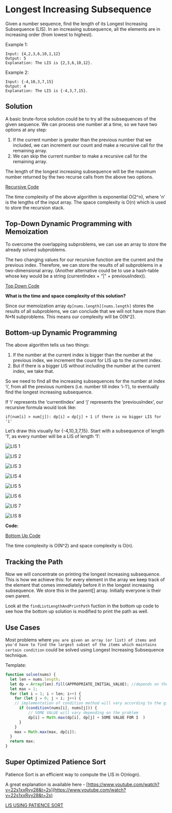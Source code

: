 # Longest Increasing Subsequence

Given a number sequence, find the length of its Longest Increasing Subsequence \(LIS\). In an increasing subsequence, all the elements are in increasing order \(from lowest to highest\).

Example 1:

```text
Input: {4,2,3,6,10,1,12}
Output: 5
Explanation: The LIS is {2,3,6,10,12}.
```

Example 2:

```text
Input: {-4,10,3,7,15}
Output: 4
Explanation: The LIS is {-4,3,7,15}.
```

## Solution

A basic brute-force solution could be to try all the subsequences of the given sequence. We can process one number at a time, so we have two options at any step:

1. If the current number is greater than the previous number that we included, we can increment our count and make a recursive call for the remaining array.
2. We can skip the current number to make a recursive call for the remaining array.

The length of the longest increasing subsequence will be the maximum number returned by the two recurse calls from the above two options.

[Recursive Code](https://github.com/vedantb/DP-Interviews/tree/746642c4896349114c442abf9ed439d6490a8193/Longest-Increasing-Subsequence/lis-recursive.js)

The time complexity of the above algorithm is exponential O\(2^n\), where 'n' is the lengths of the input array. The space complexity is O\(n\) which is used to store the recursion stack.

## Top-Down Dynamic Programming with Memoization

To overcome the overlapping subproblems, we can use an array to store the already solved subproblems.

The two changing values for our recursive function are the current and the previous index. Therefore, we can store the results of all subproblems in a two-dimensional array. \(Another alternative could be to use a hash-table whose key would be a string \(currentIndex + “\|” + previousIndex\)\).

[Top Down Code](https://github.com/vedantb/DP-Interviews/tree/746642c4896349114c442abf9ed439d6490a8193/Longest-Increasing-Subsequence/lis-top-down.js)

**What is the time and space complexity of this solution?**

Since our memoization array `dp[nums.length][nums.length]` stores the results of all subproblems, we can conclude that we will not have more than N\*N subproblems. This means our complexity will be O\(N^2\).

## Bottom-up Dynamic Programming

The above algorithm tells us two things:

1. If the number at the current index is bigger than the number at the previous index, we increment the count for LIS up to the current index.
2. But if there is a bigger LIS without including the number at the current index, we take that.

So we need to find all the increasing subsequences for the number at index ‘i’, from all the previous numbers \(i.e. number till index ‘i-1’\), to eventually find the longest increasing subsequence.

If ‘i’ represents the ‘currentIndex’ and ‘j’ represents the ‘previousIndex’, our recursive formula would look like:

`if(num[i] > num[j]): dp[i] = dp[j] + 1 if there is no bigger LIS for 'i'`

Let’s draw this visually for {-4,10,3,7,15}. Start with a subsequence of length ‘1’, as every number will be a LIS of length ‘1’:

![LIS 1](../.gitbook/assets/lis1.png)

![LIS 2](../.gitbook/assets/lis2.png)

![LIS 3](../.gitbook/assets/lis3.png)

![LIS 4](../.gitbook/assets/lis4.png)

![LIS 5](../.gitbook/assets/lis5.png)

![LIS 6](../.gitbook/assets/lis6.png)

![LIS 7](../.gitbook/assets/lis7.png)

![LIS 8](../.gitbook/assets/lis8.png)

**Code:**

[Bottom Up Code](https://github.com/vedantb/DP-Interviews/tree/746642c4896349114c442abf9ed439d6490a8193/Longest-Increasing-Subsequence/lis-bottom-up.js)

The time complexity is O\(N^2\) and space complexity is O\(n\).

## Tracking the Path

Now we will concentrate on printing the longest increasing subsequence. This is how we achieve this: for every element in the array we keep track of the element that comes immediately before it in the longest increasing subsequence. We store this in the parent\[\] array. Initially everyone is their own parent.

Look at the `findListLengthAndPrintPath` fuction in the bottom up code to see how the bottom up solution is modified to print the path as well.

## Use Cases

Most problems where `you are given an array (or list) of items and you'd have to find the largest subset of the items which maintains certain condition` could be solved using Longest Increasing Subsequence technique.

Template:

```javascript
function solve(nums) {
  let len = nums.length;
  let dp = Array(len).fill(APPROPRIATE_INITIAL_VALUE); //depends on the problem
  let max = 1;
  for (let i = 1; i < len; i++) {
    for (let j = 0; j < i; j++) {
    // implementation of condition method will vary according to the given problem statement
      if (condition(nums[i], nums[j])) {
          // SOME VALUE will vary depending on the problem
          dp[i] = Math.max(dp[i], dp[j] + SOME VALUE FOR I  )
      }
    }
    max = Math.max(max, dp[i]);
  }
  return max;
}
```

## Super Optimized Patience Sort

Patience Sort is an efficient way to compute the LIS in O\(nlogn\).

A great explanation is available here - [https://www.youtube.com/watch?v=22s1xxRvy28&t=2s](https://www.youtube.com/watch?v=22s1xxRvy28&t=2s)

[LIS USING PATIENCE SORT](https://github.com/vedantb/DP-Interviews/tree/746642c4896349114c442abf9ed439d6490a8193/Longest-Increasing-Subsequence/lis-patience-sort.js)


